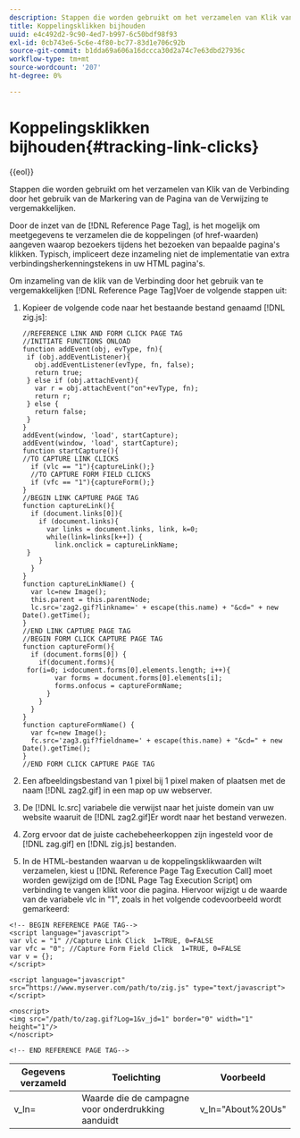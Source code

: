 ```yaml
---
description: Stappen die worden gebruikt om het verzamelen van Klik van de Verbinding door het gebruik van de Markering van de Pagina van de Verwijzing te vergemakkelijken.
title: Koppelingsklikken bijhouden
uuid: e4c492d2-9c90-4ed7-b997-6c50bdf98f93
exl-id: 0cb743e6-5c6e-4f80-bc77-83d1e706c92b
source-git-commit: b1dda69a606a16dccca30d2a74c7e63dbd27936c
workflow-type: tm+mt
source-wordcount: '207'
ht-degree: 0%

---
```


# Koppelingsklikken bijhouden{#tracking-link-clicks}

{{eol}}

Stappen die worden gebruikt om het verzamelen van Klik van de Verbinding door het gebruik van de Markering van de Pagina van de Verwijzing te vergemakkelijken.

Door de inzet van de [!DNL Reference Page Tag], is het mogelijk om meetgegevens te verzamelen die de koppelingen (of href-waarden) aangeven waarop bezoekers tijdens het bezoeken van bepaalde pagina&#39;s klikken. Typisch, impliceert deze inzameling niet de implementatie van extra verbindingsherkenningstekens in uw HTML pagina&#39;s.

Om inzameling van de klik van de Verbinding door het gebruik van te vergemakkelijken [!DNL Reference Page Tag]Voer de volgende stappen uit:

1. Kopieer de volgende code naar het bestaande bestand genaamd [!DNL zig.js]:

   ```
   //REFERENCE LINK AND FORM CLICK PAGE TAG
   //INITIATE FUNCTIONS ONLOAD
   function addEvent(obj, evType, fn){
    if (obj.addEventListener){
      obj.addEventListener(evType, fn, false);
      return true;
    } else if (obj.attachEvent){
      var r = obj.attachEvent("on"+evType, fn);
      return r;
    } else {
      return false;
    }
   }
   addEvent(window, 'load', startCapture);
   addEvent(window, 'load', startCapture);
   function startCapture(){
   //TO CAPTURE LINK CLICKS
     if (vlc == "1"){captureLink();}
     //TO CAPTURE FORM FIELD CLICKS
     if (vfc == "1"){captureForm();}
   }
   //BEGIN LINK CAPTURE PAGE TAG
   function captureLink(){
     if (document.links[0]){
       if (document.links){
         var links = document.links, link, k=0;
         while(link=links[k++]) {
           link.onclick = captureLinkName;
    }
       }
     }
   }
   function captureLinkName() {
     var lc=new Image();
     this.parent = this.parentNode;
     lc.src='zag2.gif?linkname=' + escape(this.name) + "&cd=" + new Date().getTime();
   }
   //END LINK CAPTURE PAGE TAG
   //BEGIN FORM CLICK CAPTURE PAGE TAG
   function captureForm(){
     if (document.forms[0]) {
       if(document.forms){
    for(i=0; i<document.forms[0].elements.length; i++){
           var forms = document.forms[0].elements[i];
           forms.onfocus = captureFormName;
         }
       }
     }
   }
   function captureFormName() {
     var fc=new Image();
     fc.src='zag3.gif?fieldname=' + escape(this.name) + "&cd=" + new Date().getTime();
   }
   //END FORM CLICK CAPTURE PAGE TAG
   ```

1. Een afbeeldingsbestand van 1 pixel bij 1 pixel maken of plaatsen met de naam [!DNL zag2.gif] in een map op uw webserver.
1. De [!DNL lc.src] variabele die verwijst naar het juiste domein van uw website waaruit de [!DNL zag2.gif]Er wordt naar het bestand verwezen.

1. Zorg ervoor dat de juiste cachebeheerkoppen zijn ingesteld voor de [!DNL zag.gif] en [!DNL zig.js] bestanden.

1. In de HTML-bestanden waarvan u de koppelingsklikwaarden wilt verzamelen, kiest u [!DNL Reference Page Tag Execution Call] moet worden gewijzigd om de [!DNL Page Tag Execution Script] om verbinding te vangen klikt voor die pagina. Hiervoor wijzigt u de waarde van de variabele vlc in &quot;1&quot;, zoals in het volgende codevoorbeeld wordt gemarkeerd:

```
<!-- BEGIN REFERENCE PAGE TAG-->
<script language="javascript">
var vlc = "1" //Capture Link Click  1=TRUE, 0=FALSE
var vfc = "0"; //Capture Form Field Click  1=TRUE, 0=FALSE
var v = {};
</script>

<script language="javascript" src=”https://www.myserver.com/path/to/zig.js" type="text/javascript"></script>

<noscript>
<img src="/path/to/zag.gif?Log=1&v_jd=1" border="0" width="1" height="1"/>
</noscript>

<!-- END REFERENCE PAGE TAG-->
```

| Gegevens verzameld | Toelichting | Voorbeeld |
|---|---|---|
| v_ln= | Waarde die de campagne voor onderdrukking aanduidt | v_ln=&quot;About%20Us&quot; |
